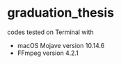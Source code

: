 # graduation_thesis

codes tested on Terminal with
- macOS Mojave version 10.14.6
- FFmpeg version 4.2.1
